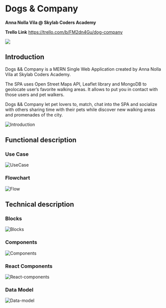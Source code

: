 # Dogs & Company

**Anna Nolla Vila @ Skylab Coders Academy**


**Trello Link**
https://trello.com/b/FM2dn4Gu/dog-company


![](https://media.giphy.com/media/Z9tvqoD1SEQcomTVaK/giphy.gif)

## Introduction

Dogs && Company is a MERN Single Web Application created by Anna Nolla Vila at Skylab Coders Academy.

The SPA uses Open Street Maps API, Leaflet library and MongoDB to geolocate user’s favorite walking areas. It allows to put you in contact with those users and pet walkers.

Dogs && Company let pet lovers to, match, chat into the SPA and socialize with others sharing time with their pets while discover new walking areas and promenades of the city.

![Introduction](img/introduction.png)

## **Functional description**

### Use Case

![UseCase](img/use-case.png)

### Flowchart

![Flow](img/flow.png)

## Technical description

### Blocks

![Blocks](img/blocks.png)

### Components

![Components](img/components.png)

### React Components

![React-components](img/react-components.png)

### Data Model

![Data-model](img/data-model.png)